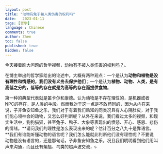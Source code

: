 ```yaml
---
layout: post
title: "动物有免于被人类伤害的权利吗"
date:   2023-01-11
tags: [哲学]
language : Chinese
comments: true
author: Zhen
toc: false
published: true
hidden: false
---
```

今天接着刷大问题的哲学视频，[动物有不被人类伤害的权利吗？](https://youtu.be/VunTApdKiqk)。

在博主举出的哲学家给出的论述中，大概有两种观点：一个是认为**动物和植物是没有理性和情感的，我们没有义务去保护他们**；一个是认为**植物、动物、人类，是有高低之分的，低等的存在就是为高等的存在而提供食物**。

第一种的典型代表就是笛卡尔和康德。认为动物是不存在理性的，是机器或者NPC的存在，是人类的手段。然而我对于这一点是不敢苟同的，因为从内在来说，子非鱼安知鱼之乐，我们对于有着我们熟知的同类况且有人心隔肚皮，对于我们能心领神会的动物，又怎么好判断呢？从外在来说，我们看过太多的视频，和现实生活中，狗狗猫猫，甚至兔子、鸭子、大象等表现出的愤怒、开心、感恩、悲伤的情绪，**请问我们的理性是怎么表现出来的呢？估计百分之八九十是靠语言。**我们有谁能听懂动物的语言呢？我们怎么能就此判断他们没有理性呢？不要说动物是没有语言的，还是那句话，子非鱼安知鱼之乐。况且我们明明看到他们用叫声来沟通，而且还有蝙蝠、鸟类的超声波交流，s
<!--stackedit_data:
eyJoaXN0b3J5IjpbLTc2OTM0MDEyOCwxNjIxMDY2NzQyXX0=
-->